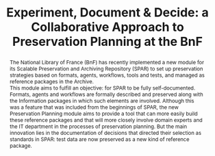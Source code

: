 ---
abstract: 'The National Library of France (BnF) has recently implemented a new module
  for its Scalable Preservation and Archiving Repository (SPAR) to set up preservation
  strategies based on formats, agents, workflows, tools and tests, and managed as
  reference packages in the Archive.


  This module aims to fulfill an objective: for SPAR to be fully self-documented.
  Formats, agents and workflows are formally described and preserved along with the
  Information packages in which such elements are involved. Although this was a feature
  that was included from the beginnings of SPAR, the new Preservation Planning module
  aims to provide a tool that can more easily build these reference packages and that
  will more closely involve domain experts and the IT department in the processes
  of preservation planning. But the main innovation lies in the documentation of decisions
  that directed their selection as standards in SPAR: test data are now preserved
  as a new kind of reference package.'
creators:
- Caron, Bertrand
- Ledoux, Thomas
- Reecht, Stéphane
- Tramoni, Jean-Philippe
date: null
document_url: https://services.phaidra.univie.ac.at/api/object/o:429538/download
grand_parent: iPRES
institutions: []
keywords:
- preservation planning
- decision documentation
- community involvement
landing_page_url: https://phaidra.univie.ac.at/o:429538
language: eng
layout: publication
license: CC BY 4.0 International
notes_url: null
parent: iPRES 2015
publication_type: paper
size: 995512
slides_url: null
source_name: iPRES
stream_url: null
title: 'Experiment, Document & Decide: a Collaborative Approach to Preservation Planning
  at the BnF'
year: 2015
---